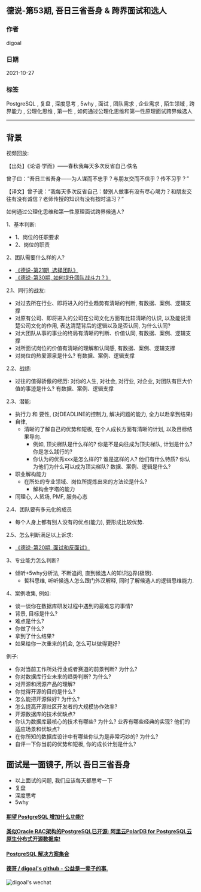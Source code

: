 ## 德说-第53期, 吾日三省吾身 & 跨界面试和选人    
                                          
### 作者                                          
digoal                                          
                                          
### 日期                                          
2021-10-27                                          
                                          
### 标签                                          
PostgreSQL , 复盘 , 深度思考 , 5why , 面试 , 团队需求 , 企业需求 , 陌生领域 , 跨界能力 , 公理化思维 , 第一性 , 如何通过公理化思维和第一性原理面试跨界候选人                  
                                          
----                                          
                                          
## 背景            
      
视频回放:     
    
【出处】《论语·学而》——春秋我每天多次反省自己·佚名    
    
曾子曰：“吾日三省吾身——为人谋而不忠乎？与朋友交而不信乎？传不习乎？”    
    
【译文】曾子说：“我每天多次反省自己：替别人做事有没有尽心竭力？和朋友交往有没有诚信？老师传授的知识有没有按时温习？”    
    
  
如何通过公理化思维和第一性原理面试跨界候选人?    
  
1、基本判断:   
- 1、岗位的任职要求  
- 2、岗位的职责  
  
2、团队需要什么样的人?    
- [《德说-第21期, 选择团队》](../202108/20210826_01.md)      
- [《德说-第30期, 如何提升团队战斗力？》](../202109/20210914_05.md)      
    
2\.1、同行的战友:   
- 对过去所在行业、即将进入的行业趋势有清晰的判断, 有数据、案例、逻辑支撑    
- 对原有公司、即将进入的公司在公司文化方面有比较清晰的认识, 以及能说清楚公司文化的作用, 表达清楚背后的逻辑以及是否认同, 为什么认同?   
- 对大团队从事的事业的终局有清晰的判断、价值认同, 有数据、案例、逻辑支撑    
- 对所面试岗位的价值有清晰的理解和认同感, 有数据、案例、逻辑支撑     
- 对岗位的热爱源泉是什么? 有数据、案例、逻辑支撑       
  
2\.2、战绩:   
- 过往的值得骄傲的经历: 对你的人生, 对社会, 对行业, 对企业, 对团队有巨大价值的事迹是什么? 有数据、案例、逻辑支撑  
  
2\.3、潜能:   
- 执行力 和 要性, (对DEADLINE的控制力, 解决问题的能力, 全力以赴拿到结果)      
- 自律,        
    - 清晰的了解自己的优势和短板, 在个人成长方面有清晰的计划, 以及目标结果导向.    
        - 例如, 顶尖梯队是什么样的? 你是不是向往成为顶尖梯队, 计划是什么? 你是怎么践行的?   
        - 你认为的优秀xxx是怎么样的? 谁是这样的人? 他们有什么特质? 你认为他们为什么可以成为顶尖梯队? 数据、案例、逻辑是什么?   
- 职业解构能力  
    - 在所处的专业领域、岗位所提炼出来的方法论是什么?     
        - 解构金字塔的能力      
- 同理心, 人货场, PMF, 服务心态  
  
2\.4、团队要有多元化的成员  
- 每个人身上都有别人没有的优点(能力), 要形成比较优势.       
  
2\.5、怎么判断满足以上诉求:  
- [《德说-第20期, 面试和反面试》](../202108/20210825_02.md)        
    
3、专业能力怎么判断?    
- 倾听+5why分析法, 不断追问, 直到候选人的知识边界(极限).    
    - 哲科思维, 听听候选人怎么跟门外汉解释, 同时了解候选人的逻辑思维能力.    
  
4、案例收集, 例如:   
- 谈一谈你在数据库研发过程中遇到的最难忘的事情?     
- 背景, 目标是什么?     
- 难点是什么?     
- 你做了什么?     
- 拿到了什么结果?     
- 如果给你一次重来的机会, 怎么可以做得更好?   
  
  
  
例子:   
- 你对当前工作所处行业或者赛道的前景判断? 为什么?     
- 你对数据库行业未来的趋势判断? 为什么?     
- 对开源和闭源产品的理解?     
- 你觉得开源的目的是什么?     
- 怎么能把开源做好? 为什么?     
- 怎么提高开源社区开发者的大规模协作效率?     
- 开源数据库的技术优缺点?     
- 你认为数据库最核心的技术有哪些? 为什么? 业界有哪些经典的实现? 他们的适应场景和优缺点?      
- 在你所知的数据库设计中有哪些你认为是非常巧妙的? 为什么?     
- 自评一下你当前的优势和短板, 你的成长计划是什么?     
    
   
  
## 面试是一面镜子, 所以 吾日三省吾身  
- 以上面试的问题, 我们应该每天都思考一下  
- 复盘    
- 深度思考    
- 5why    
  
    
  
#### [期望 PostgreSQL 增加什么功能?](https://github.com/digoal/blog/issues/76 "269ac3d1c492e938c0191101c7238216")
  
  
#### [类似Oracle RAC架构的PostgreSQL已开源: 阿里云PolarDB for PostgreSQL云原生分布式开源数据库!](https://github.com/ApsaraDB/PolarDB-for-PostgreSQL "57258f76c37864c6e6d23383d05714ea")
  
  
#### [PostgreSQL 解决方案集合](https://yq.aliyun.com/topic/118 "40cff096e9ed7122c512b35d8561d9c8")
  
  
#### [德哥 / digoal's github - 公益是一辈子的事.](https://github.com/digoal/blog/blob/master/README.md "22709685feb7cab07d30f30387f0a9ae")
  
  
![digoal's wechat](../pic/digoal_weixin.jpg "f7ad92eeba24523fd47a6e1a0e691b59")
  
